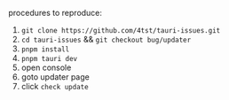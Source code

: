 
procedures to reproduce:
1. `git clone https://github.com/4tst/tauri-issues.git`
2. `cd tauri-issues` && `git checkout bug/updater`
3. `pnpm install`
4. `pnpm tauri dev`
5. open console
6. goto updater page
7. click `check update`
